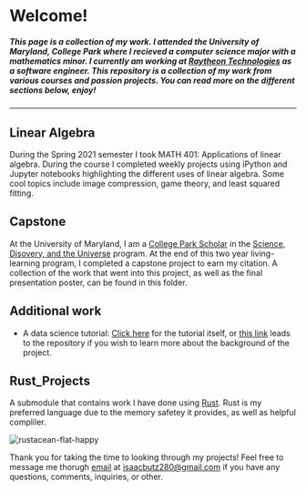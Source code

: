 # Welcome!

#####  This page is a collection of my work. I attended the University of Maryland, College Park where I recieved a computer science major with a mathematics minor. I currently am working at [Raytheon Technologies](https://www.rtx.com/) as a software engineer. This repository is a collection of my work from various courses and passion projects. You can read more on the different sections below, enjoy!
---

## Linear Algebra

During the Spring 2021 semester I took MATH 401: Applications of linear algebra. During the course I completed weekly projects using iPython and Jupyter notebooks highlighting the different uses of linear algebra. Some cool topics include image compression, game theory, and least squared fitting.

## Capstone

At the University of Maryland, I am a [College Park Scholar](https://www.scholars.umd.edu/) in the [Science, Disovery, and the Universe](https://scholars-d8.umd.edu/programs/science-discovery-and-universe) program. At the end of this two year living-learning program, I completed a capstone project to earn my citation. A collection of the work that went into this project, as well as the final presentation poster, can be found in this folder. 

## Additional work

- A data science tutorial: [Click here](https://isaacbutz280.github.io/CMSC320_final/) for the tutorial itself, or [this link](https://github.com/isaacbutz280/CMSC320_final) leads to the repository if you wish to learn more about the background of the project.

## Rust_Projects

A submodule that contains work I have done using [Rust](https://www.rust-lang.org/). Rust is my preferred language due to the memory safetey it provides, as well as helpful compliler.

![rustacean-flat-happy](https://user-images.githubusercontent.com/80608235/152718298-5eaeef90-7aa6-4f90-9b97-0f01d1b11e5f.png)


Thank you for taking the time to looking through my projects! Feel free to message me thorugh [email](mailto:isaacbutz280@gmail.com) at isaacbutz280@gmail.com if you have any questions, comments, inquiries, or other.
